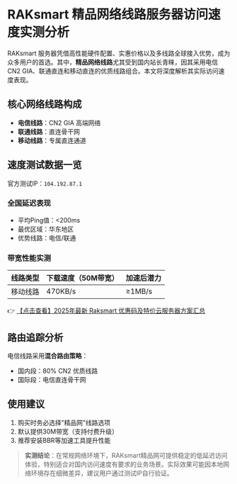 # RAKsmart 精品网络线路服务器访问速度实测分析

RAKsmart 服务器凭借高性能硬件配置、实惠价格以及多线路全球接入优势，成为众多用户的首选。其中，**精品网络线路**尤其受到国内站长青睐，因其采用电信CN2 GIA、联通直连和移动直连的优质线路组合。本文将深度解析其实际访问速度表现。

## 核心网络线路构成
- **电信线路**：CN2 GIA 高端网络
- **联通线路**：直连骨干网
- **移动线路**：专属直连通道

## 速度测试数据一览
官方测试IP：`104.192.87.1`

### 全国延迟表现
- 平均Ping值：<200ms
- 最优区域：华东地区
- 优势线路：电信/联通

### 带宽性能实测
| 线路类型 | 下载速度（50M带宽） | 加速后潜力 |
|---------|-------------------|------------|
| 移动线路 | 470KB/s          | ≥1MB/s     |

👉 [【点击查看】2025年最新 Raksmart 优惠码及特价云服务器方案汇总](https://bit.ly/raksmart)

## 路由追踪分析
电信线路采用**混合路由策略**：
- 国内段：80% CN2 优质线路
- 国际段：电信直连骨干网

## 使用建议
1. 购买时务必选择"精品网"线路选项
2. 默认提供30M带宽（支持付费升级）
3. 推荐安装BBR等加速工具提升性能

> **实测结论**：在常规网络环境下，RAKsmart精品网可提供稳定的低延迟访问体验，特别适合对国内访问速度有要求的业务场景。实际效果可能因本地网络环境存在细微差异，建议用户通过测试IP自行验证。